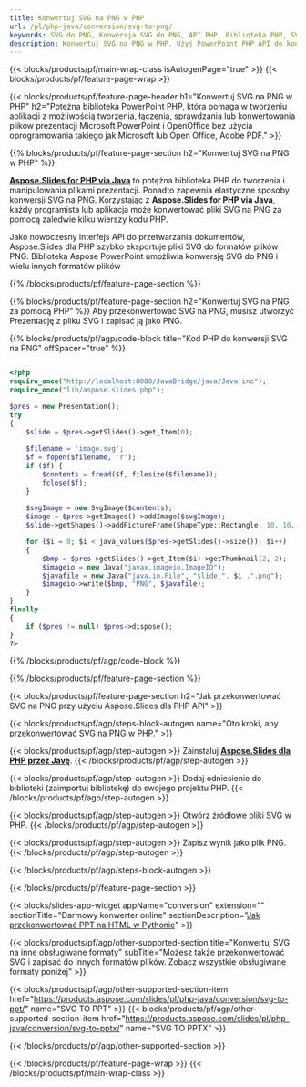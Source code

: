 ```yaml
---
title: Konwertuj SVG na PNG w PHP
url: /pl/php-java/conversion/svg-to-png/
keywords: SVG do PNG, Konwersja SVG do PNG, API PHP, Biblioteka PHP, SVG, PNG
description: Konwertuj SVG na PNG w PHP. Użyj PowerPoint PHP API do konwersji plików SVG na PNG
---
```


{{< blocks/products/pf/main-wrap-class isAutogenPage="true" >}}
{{< blocks/products/pf/feature-page-wrap >}}

{{< blocks/products/pf/feature-page-header h1="Konwertuj SVG na PNG w PHP" h2="Potężna biblioteka PowerPoint PHP, która pomaga w tworzeniu aplikacji z możliwością tworzenia, łączenia, sprawdzania lub konwertowania plików prezentacji Microsoft PowerPoint i OpenOffice bez użycia oprogramowania takiego jak Microsoft lub Open Office, Adobe PDF." >}}

{{% blocks/products/pf/feature-page-section h2="Konwertuj SVG na PNG w PHP" %}}

[**Aspose.Slides for PHP via Java**](https://products.aspose.com/slides/pl/php-java/) to potężna biblioteka PHP do tworzenia i manipulowania plikami prezentacji. Ponadto zapewnia elastyczne sposoby konwersji SVG na PNG. Korzystając z **Aspose.Slides for PHP via Java**, każdy programista lub aplikacja może konwertować pliki SVG na PNG za pomocą zaledwie kilku wierszy kodu PHP.

Jako nowoczesny interfejs API do przetwarzania dokumentów, Aspose.Slides dla PHP szybko eksportuje pliki SVG do formatów plików PNG. Biblioteka Aspose PowerPoint umożliwia konwersję SVG do PNG i wielu innych formatów plików

{{% /blocks/products/pf/feature-page-section %}}

{{% blocks/products/pf/feature-page-section  h2="Konwertuj SVG na PNG za pomocą PHP" %}}
Aby przekonwertować SVG na PNG, musisz utworzyć Prezentację z pliku SVG i zapisać ją jako PNG.

{{% blocks/products/pf/agp/code-block title="Kod PHP do konwersji SVG na PNG" offSpacer="true" %}}

```php

<?php
require_once("http://localhost:8080/JavaBridge/java/Java.inc");
require_once("lib/aspose.slides.php");

$pres = new Presentation();
try
{
    $slide = $pres->getSlides()->get_Item(0);
    
    $filename = 'image.svg';
    $f = fopen($filename, 'r');
    if ($f) {
        $contents = fread($f, filesize($filename));
        fclose($f);
    }
    
    $svgImage = new SvgImage($contents);
    $image = $pres->getImages()->addImage($svgImage);
    $slide->getShapes()->addPictureFrame(ShapeType::Rectangle, 10, 10, 100, 100, $image);

    for ($i = 0; $i < java_values($pres->getSlides()->size()); $i++)
    {
        $bmp = $pres->getSlides()->get_Item($i)->getThumbnail(2, 2);
        $imageio = new Java("javax.imageio.ImageIO");
        $javafile = new Java("java.io.File", "slide_". $i .".png");
        $imageio->write($bmp, "PNG", $javafile);
    }
}
finally
{
    if ($pres != null) $pres->dispose();
}
?>
```


{{% /blocks/products/pf/agp/code-block %}}

{{% /blocks/products/pf/feature-page-section %}}

{{< blocks/products/pf/feature-page-section  h2="Jak przekonwertować SVG na PNG przy użyciu Aspose.Slides dla PHP API" >}}

{{< blocks/products/pf/agp/steps-block-autogen name="Oto kroki, aby przekonwertować SVG na PNG w PHP." >}}

{{< blocks/products/pf/agp/step-autogen >}}
Zainstaluj [**Aspose.Slides dla PHP przez Javę**](https://products.aspose.com/slides/pl/php-java/).
{{< /blocks/products/pf/agp/step-autogen >}}

{{< blocks/products/pf/agp/step-autogen >}}
Dodaj odniesienie do biblioteki (zaimportuj bibliotekę) do swojego projektu PHP.
{{< /blocks/products/pf/agp/step-autogen >}}

{{< blocks/products/pf/agp/step-autogen >}}
Otwórz źródłowe pliki SVG w PHP.
{{< /blocks/products/pf/agp/step-autogen >}}

{{< blocks/products/pf/agp/step-autogen >}}
Zapisz wynik jako plik PNG.
{{< /blocks/products/pf/agp/step-autogen >}}

{{< /blocks/products/pf/agp/steps-block-autogen >}}

{{< /blocks/products/pf/feature-page-section >}}

{{< blocks/slides-app-widget  appName="conversion" extension="" sectionTitle="Darmowy konwerter online" sectionDescription="[Jak przekonwertować PPT na HTML w Pythonie](https://products.aspose.com/slides/pl/python-net/conversion/ppt-to-html/)" >}}

{{< blocks/products/pf/agp/other-supported-section title="Konwertuj SVG na inne obsługiwane formaty" subTitle="Możesz także przekonwertować SVG i zapisać do innych formatów plików. Zobacz wszystkie obsługiwane formaty poniżej" >}}

{{< blocks/products/pf/agp/other-supported-section-item href="https://products.aspose.com/slides/pl/php-java/conversion/svg-to-ppt/" name="SVG TO PPT" >}}
{{< blocks/products/pf/agp/other-supported-section-item href="https://products.aspose.com/slides/pl/php-java/conversion/svg-to-pptx/" name="SVG TO PPTX" >}}


{{< /blocks/products/pf/agp/other-supported-section >}}

{{< /blocks/products/pf/feature-page-wrap >}}
{{< /blocks/products/pf/main-wrap-class >}}
